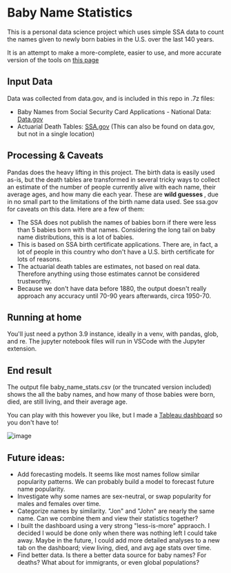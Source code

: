 # Baby Name Statistics

This is a personal data science project which uses simple SSA data to count the names given to newly born babies in the U.S. over the last 140 years. 

It is an attempt to make a more-complete, easier to use, and more accurate version of the tools on <a href="https://www.ssa.gov/oact/babynames/index.html">this page</a>

## Input Data
Data was collected from data.gov, and is included in this repo in .7z files:

* Baby Names from Social Security Card Applications - National Data: <a href="https://catalog.data.gov/dataset/baby-names-from-social-security-card-applications-national-data">Data.gov</a>
* Actuarial Death Tables: <a href="https://www.ssa.gov/oact/HistEst/Death/2014/DeathProbabilities2014.html">SSA.gov</a> (This can also be found on data.gov, but not in a single location)

## Processing & Caveats

Pandas does the heavy lifting in this project. The birth data is easily used as-is, but the death tables are transformed in several tricky ways to collect an estimate of the number of people currently alive with each name, their average ages, and how many die each year. These are <strong> wild guesses </strong>, due in no small part to the limitations of the birth name data used. See ssa.gov for caveats on this data. Here are a few of them:

* The SSA does not publish the names of babies born if there were less than 5 babies born with that names. Considering the long tail on baby name distributions, this is a lot of babies.
* This is based on SSA birth certificate applications. There are, in fact, a lot of people in this country who don't have a U.S. birth certificate for lots of reasons.
* The actuarial death tables are estimates, not based on real data. Therefore anything using those estimates cannot be considered trustworthy.
* Because we don't have data before 1880, the output doesn't really approach any accuracy until 70-90 years afterwards, circa 1950-70.

## Running at home

You'll just need a python 3.9 instance, ideally in a venv, with pandas, glob, and re. The jupyter notebook files will run in VSCode with the Jupyter extension.

## End result

The output file baby_name_stats.csv (or the truncated version included) shows the all the baby names, and how many of those babies were born, died, are still living, and their average age. 

You can play with this however you like, but I made a <a href="https://public.tableau.com/views/BabyNamesPerYear/BabyNameStats?:language=en-US&:sid=&:redirect=auth&:display_count=n&:origin=viz_share_link">Tableau dashboard</a> so you don't have to!

![image](https://github.com/user-attachments/assets/f00b1ed4-10da-4314-a0f8-ff7641eba4c0)

## Future ideas:

* Add forecasting models. It seems like most names follow similar popularity patterns. We can probably build a model to forecast future name popularity.
* Investigate why some names are sex-neutral, or swap popularity for  males and females over time.
* Categorize names by similarity. "Jon" and "John" are nearly the same name. Can we combine them and view their statistics together?
* I built the dashboard using a very strong "less-is-more" appraoch. I decided I would be done only when there was nothing left I could take away. Maybe in the future, I could add more detailed analyses to a new tab on the dashboard; view living, died, and avg age stats over time.
* Find better data. Is there a better data source for baby names? For deaths? What about for immigrants, or even global populations?
